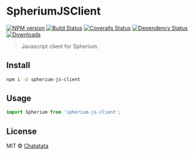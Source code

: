 # SpheriumJSClient

[![NPM version][npm-image]][npm-url]
[![Build Status][travis-image]][travis-url]
[![Coveralls Status][coveralls-image]][coveralls-url]
[![Dependency Status][depstat-image]][depstat-url]
[![Downloads][download-badge]][npm-url]

> Javascript client for Spherium.

## Install

```sh
npm i -D spherium-js-client
```

## Usage

```js
import Spherium from 'spherium-js-client';
```

## License

MIT © [Chatatata](http://thenopebox.com)

[npm-url]: https://npmjs.org/package/spherium-js-client
[npm-image]: https://img.shields.io/npm/v/spherium-js-client.svg?style=flat-square

[travis-url]: https://travis-ci.org/chatatata/spherium-js-client
[travis-image]: https://img.shields.io/travis/chatatata/spherium-js-client.svg?style=flat-square

[coveralls-url]: https://coveralls.io/r/chatatata/spherium-js-client
[coveralls-image]: https://img.shields.io/coveralls/chatatata/spherium-js-client.svg?style=flat-square

[depstat-url]: https://david-dm.org/chatatata/spherium-js-client
[depstat-image]: https://david-dm.org/chatatata/spherium-js-client.svg?style=flat-square

[download-badge]: http://img.shields.io/npm/dm/spherium-js-client.svg?style=flat-square

